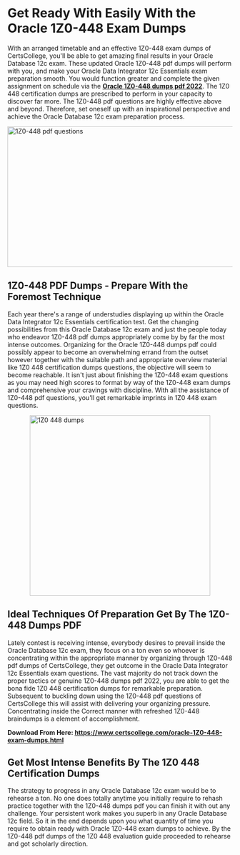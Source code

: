 <h1><strong>Get Ready With Easily With the Oracle 1Z0-448 Exam Dumps&nbsp;</strong></h1>
<p><span style="font-weight: 400;">With an arranged timetable and an effective  1Z0-448 exam dumps of CertsCollege, you'll be able to get amazing final results in your Oracle Database 12c exam. These updated Oracle 1Z0-448 pdf dumps will perform with you, and make your Oracle Data Integrator 12c Essentials exam preparation smooth. You would function greater and complete the given assignment on schedule via the <strong><a href="https://www.certscollege.com/oracle-1Z0-448-exam-dumps.html">Oracle 1Z0-448 dumps pdf 2022</a></strong>. The 1Z0 448 certification dumps are prescribed to perform in your capacity to discover far more. The  1Z0-448 pdf questions are highly effective above and beyond. Therefore, set oneself up with an inspirational perspective and achieve the Oracle Database 12c exam preparation process.&nbsp;</span></p>
<p><span style="font-weight: 400;"><img style="display: block; margin-left: auto; margin-right: auto;" src="https://i.ibb.co/CPDK3ps/Yellow-and-Blue-Initiative-Blog-Banner.png" alt="1Z0-448 pdf questions" width="559" height="315" /></span></p>
<h2><strong>1Z0-448 PDF Dumps - Prepare With the Foremost Technique</strong></h2>
<p><span style="font-weight: 400;">Each year there's a range of understudies displaying up within the Oracle Data Integrator 12c Essentials certification test. Get the changing possibilities from this Oracle Database 12c exam and just the people today who endeavor 1Z0-448 pdf dumps appropriately come by by far the most intense outcomes. Organizing for the Oracle 1Z0-448 dumps pdf could possibly appear to become an overwhelming errand from the outset however together with the suitable path and appropriate overview material like 1Z0 448 certification dumps questions, the objective will seem to become reachable. It isn't just about finishing the 1Z0-448 exam questions as you may need high scores to format by way of the 1Z0-448 exam dumps and comprehensive your cravings with discipline. With all the assistance of 1Z0-448 pdf questions, you'll get remarkable imprints in 1Z0 448 exam questions.</span></p>
<p><span style="font-weight: 400;"><a href="https://tinyurl.com/y2j88deg"><img style="display: block; margin-left: auto; margin-right: auto;" src="https://i.ibb.co/9tMrhdY/Teacher-Appreciation-Invitation.png" alt="1Z0 448 dumps " width="404" height="404" /></a></span></p>
<h2><strong>Ideal Techniques Of Preparation Get By The 1Z0-448 Dumps PDF</strong></h2>
<p><span style="font-weight: 400;">Lately contest is receiving intense, everybody desires to prevail inside the Oracle Database 12c exam, they focus on a ton even so whoever is concentrating within the appropriate manner by organizing through 1Z0-448 pdf dumps of CertsCollege, they get outcome in the Oracle Data Integrator 12c Essentials exam questions. The vast majority do not track down the proper tactics or genuine 1Z0-448 dumps pdf 2022, you are able to get the bona fide 1Z0 448 certification dumps for remarkable preparation. Subsequent to buckling down using the  1Z0-448 pdf questions of CertsCollege this will assist with delivering your organizing pressure. Concentrating inside the Correct manner with refreshed 1Z0-448 braindumps is a element of accomplishment.</span></p>
<p><span style="font-weight: 400;"><strong>Download From Here: <a href="https://www.certscollege.com/oracle-1Z0-448-exam-dumps.html">https://www.certscollege.com/oracle-1Z0-448-exam-dumps.html</a></strong></span></p>
<h2><strong>Get Most Intense Benefits By The 1Z0 448 Certification Dumps</strong></h2>
<p><span style="font-weight: 400;">The strategy to progress in any Oracle Database 12c exam would be to rehearse a ton. No one does totally anytime you initially require to rehash practice together with the 1Z0-448 dumps pdf you can finish it with out any challenge. Your persistent work makes you superb in any Oracle Database 12c field. So it in the end depends upon you what quantity of time you require to obtain ready with Oracle 1Z0-448 exam dumps to achieve. By the 1Z0-448 pdf dumps of the 1Z0 448 evaluation guide proceeded to rehearse and got scholarly direction.</span></p>
